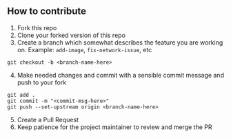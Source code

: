 ## How to contribute
1. Fork this repo
2. Clone your forked version of this repo
3. Create a branch which somewhat describes the feature you are working on. Example: `add-image`, `fix-network-issue`, etc
```
git checkout -b <branch-name-here>
```
4. Make needed changes and commit with a sensible commit message and push to your fork
```
git add .
git commit -m "<commit-msg-here>"
git push --set-upstream origin <branch-name-here>
```
5. Create a Pull Request
6. Keep patience for the project maintainer to review and merge the PR
